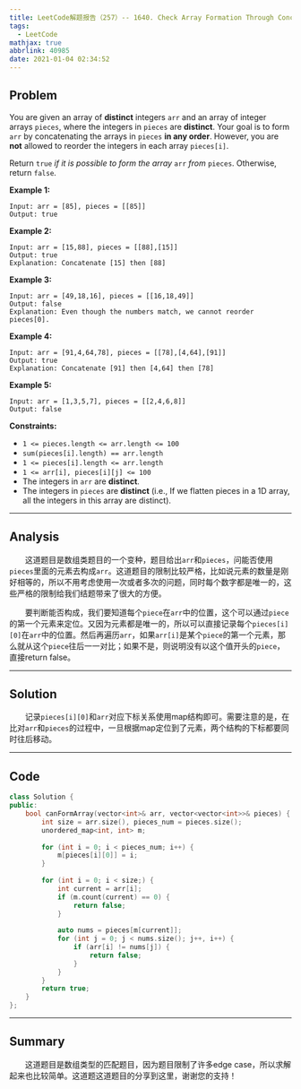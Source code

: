 ```yaml
---
title: LeetCode解题报告（257）-- 1640. Check Array Formation Through Concatenation
tags:
  - LeetCode
mathjax: true
abbrlink: 40985
date: 2021-01-04 02:34:52
---
```


## Problem

You are given an array of **distinct** integers `arr` and an array of integer arrays `pieces`, where the integers in `pieces` are **distinct**. Your goal is to form `arr` by concatenating the arrays in `pieces` **in any order**. However, you are **not** allowed to reorder the integers in each array `pieces[i]`.

Return `true` *if it is possible* *to form the array* `arr` *from* `pieces`. Otherwise, return `false`.

<!-- more -->

**Example 1:**

```
Input: arr = [85], pieces = [[85]]
Output: true
```

**Example 2:**

```
Input: arr = [15,88], pieces = [[88],[15]]
Output: true
Explanation: Concatenate [15] then [88]
```

**Example 3:**

```
Input: arr = [49,18,16], pieces = [[16,18,49]]
Output: false
Explanation: Even though the numbers match, we cannot reorder pieces[0].
```

**Example 4:**

```
Input: arr = [91,4,64,78], pieces = [[78],[4,64],[91]]
Output: true
Explanation: Concatenate [91] then [4,64] then [78]
```

**Example 5:**

```
Input: arr = [1,3,5,7], pieces = [[2,4,6,8]]
Output: false
```

**Constraints:**

- `1 <= pieces.length <= arr.length <= 100`
- `sum(pieces[i].length) == arr.length`
- `1 <= pieces[i].length <= arr.length`
- `1 <= arr[i], pieces[i][j] <= 100`
- The integers in `arr` are **distinct**.
- The integers in `pieces` are **distinct** (i.e., If we flatten pieces in a 1D array, all the integers in this array are distinct).

------

## Analysis

&emsp;&emsp;这道题目是数组类题目的一个变种，题目给出`arr`和`pieces`，问能否使用`pieces`里面的元素去构成`arr`。这道题目的限制比较严格，比如说元素的数量是刚好相等的，所以不用考虑使用一次或者多次的问题，同时每个数字都是唯一的，这些严格的限制给我们结题带来了很大的方便。

&emsp;&emsp;要判断能否构成，我们要知道每个`piece`在`arr`中的位置，这个可以通过`piece`的第一个元素来定位。又因为元素都是唯一的，所以可以直接记录每个`pieces[i][0]`在`arr`中的位置。然后再遍历`arr`，如果`arr[i]`是某个`piece`的第一个元素，那么就从这个`piece`往后一一对比；如果不是，则说明没有以这个值开头的`piece`，直接return false。

------

## Solution

&emsp;&emsp;记录`pieces[i][0]`和`arr`对应下标关系使用map结构即可。需要注意的是，在比对`arr`和`pieces`的过程中，一旦根据map定位到了元素，两个结构的下标都要同时往后移动。

------

## Code

```c++
class Solution {
public:
    bool canFormArray(vector<int>& arr, vector<vector<int>>& pieces) {
        int size = arr.size(), pieces_num = pieces.size();
        unordered_map<int, int> m;
        
        for (int i = 0; i < pieces_num; i++) {
            m[pieces[i][0]] = i;
        }
        
        for (int i = 0; i < size;) {
            int current = arr[i];
            if (m.count(current) == 0) {
                return false;
            }
            
            auto nums = pieces[m[current]];
            for (int j = 0; j < nums.size(); j++, i++) {
                if (arr[i] != nums[j]) {
                    return false;
                }
            }
        }
        return true;
    }
};
```

------

## Summary

&emsp;&emsp;这道题目是数组类型的匹配题目，因为题目限制了许多edge case，所以求解起来也比较简单。这道题这道题目的分享到这里，谢谢您的支持！

